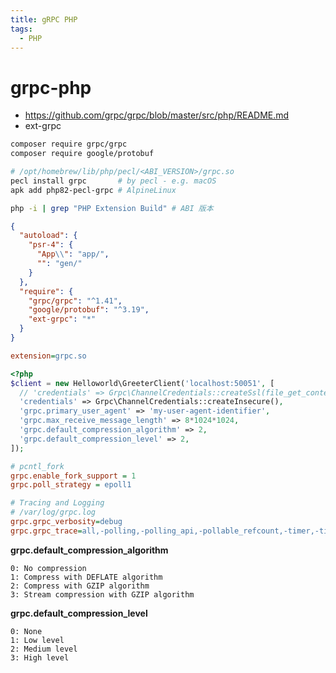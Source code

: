 ```yaml
---
title: gRPC PHP
tags:
  - PHP
---
```


# grpc-php

- https://github.com/grpc/grpc/blob/master/src/php/README.md
- ext-grpc

```bash
composer require grpc/grpc
composer require google/protobuf

# /opt/homebrew/lib/php/pecl/<ABI_VERSION>/grpc.so
pecl install grpc       # by pecl - e.g. macOS
apk add php82-pecl-grpc # AlpineLinux

php -i | grep "PHP Extension Build" # ABI 版本
```

```json title=composer.json
{
  "autoload": {
    "psr-4": {
      "App\\": "app/",
      "": "gen/"
    }
  },
  "require": {
    "grpc/grpc": "^1.41",
    "google/protobuf": "^3.19",
    "ext-grpc": "*"
  }
}
```

```ini title="php.ini"
extension=grpc.so
```

```php
<?php
$client = new Helloworld\GreeterClient('localhost:50051', [
  // 'credentials' => Grpc\ChannelCredentials::createSsl(file_get_contents('<path to certificate>')),
  'credentials' => Grpc\ChannelCredentials::createInsecure(),
  'grpc.primary_user_agent' => 'my-user-agent-identifier',
  'grpc.max_receive_message_length' => 8*1024*1024,
  'grpc.default_compression_algorithm' => 2,
  'grpc.default_compression_level' => 2,
]);
```

```ini
# pcntl_fork
grpc.enable_fork_support = 1
grpc.poll_strategy = epoll1

# Tracing and Logging
# /var/log/grpc.log
grpc.grpc_verbosity=debug
grpc.grpc_trace=all,-polling,-polling_api,-pollable_refcount,-timer,-timer_check
```

**grpc.default_compression_algorithm**

```
0: No compression
1: Compress with DEFLATE algorithm
2: Compress with GZIP algorithm
3: Stream compression with GZIP algorithm
```

**grpc.default_compression_level**

```
0: None
1: Low level
2: Medium level
3: High level
```
